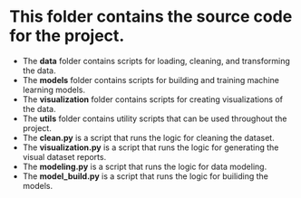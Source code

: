 # This folder contains the source code for the project.

- The **data** folder contains scripts for loading, cleaning, and transforming the data.
- The **models** folder contains scripts for building and training machine learning models.
- The **visualization** folder contains scripts for creating visualizations of the data.
- The **utils** folder contains utility scripts that can be used throughout the project.
- The **clean.py** is a script that runs the logic for cleaning the dataset.
- The **visualization.py** is a script that runs the logic for generating the visual dataset reports.
- The **modeling.py** is a script that runs the logic for data modeling.
- The **model_build.py** is a script that runs the logic for builiding the models.